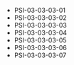 <!--
    ATTENTION: This file was generated via gradle!
               Do NOT manually edit this file! Any such changes will be overwritten!
-->
* PSI-03-03-03-01
* PSI-03-03-03-02
* PSI-03-03-03-03
* PSI-03-03-03-04
* PSI-03-03-03-05
* PSI-03-03-03-06
* PSI-03-03-03-07
